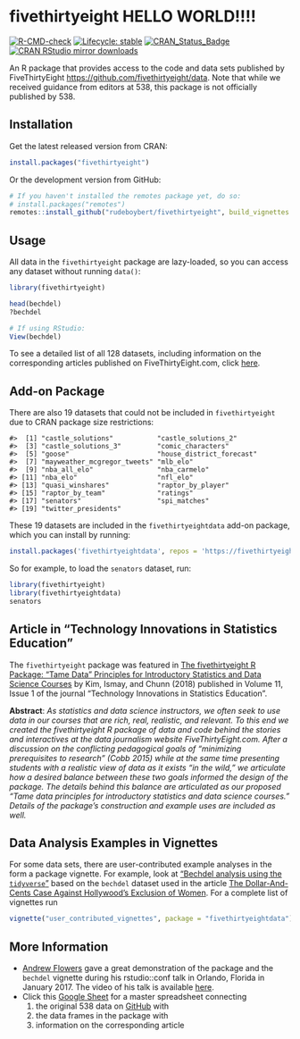 
<!-- README.md is generated from README.Rmd. Please edit that file -->

# fivethirtyeight HELLO WORLD!!!!

<!-- badges: start -->

[![R-CMD-check](https://github.com/rudeboybert/fivethirtyeight/workflows/R-CMD-check/badge.svg)](https://github.com/rudeboybert/fivethirtyeight/actions)
[![Lifecycle:
stable](https://img.shields.io/badge/lifecycle-stable-brightgreen.svg)](https://www.tidyverse.org/lifecycle/#stable)
[![CRAN\_Status\_Badge](https://www.r-pkg.org/badges/version/fivethirtyeight)](https://cran.r-project.org/package=fivethirtyeight)
[![CRAN RStudio mirror
downloads](https://cranlogs.r-pkg.org/badges/fivethirtyeight)](https://www.r-pkg.org/pkg/fivethirtyeight)
<!-- badges: end -->

An R package that provides access to the code and data sets published by
FiveThirtyEight <https://github.com/fivethirtyeight/data>. Note that
while we received guidance from editors at 538, this package is not
officially published by 538.

## Installation

Get the latest released version from CRAN:

``` r
install.packages("fivethirtyeight")
```

Or the development version from GitHub:

``` r
# If you haven't installed the remotes package yet, do so:
# install.packages("remotes")
remotes::install_github("rudeboybert/fivethirtyeight", build_vignettes = TRUE)
```

## Usage

All data in the `fivethirtyeight` package are lazy-loaded, so you can
access any dataset without running `data()`:

``` r
library(fivethirtyeight)

head(bechdel)
?bechdel

# If using RStudio:
View(bechdel)
```

To see a detailed list of all 128 datasets, including information on the
corresponding articles published on FiveThirtyEight.com, click
[here](https://fivethirtyeight-r.netlify.com/articles/fivethirtyeight.html).

## Add-on Package

There are also 19 datasets that could not be included in
`fivethirtyeight` due to CRAN package size restrictions:

    #>  [1] "castle_solutions"           "castle_solutions_2"        
    #>  [3] "castle_solutions_3"         "comic_characters"          
    #>  [5] "goose"                      "house_district_forecast"   
    #>  [7] "mayweather_mcgregor_tweets" "mlb_elo"                   
    #>  [9] "nba_all_elo"                "nba_carmelo"               
    #> [11] "nba_elo"                    "nfl_elo"                   
    #> [13] "quasi_winshares"            "raptor_by_player"          
    #> [15] "raptor_by_team"             "ratings"                   
    #> [17] "senators"                   "spi_matches"               
    #> [19] "twitter_presidents"

These 19 datasets are included in the `fivethirtyeightdata` add-on
package, which you can install by running:

``` r
install.packages('fivethirtyeightdata', repos = 'https://fivethirtyeightdata.github.io/drat/', type = 'source')
```

So for example, to load the `senators` dataset, run:

``` r
library(fivethirtyeight)
library(fivethirtyeightdata)
senators
```

## Article in “Technology Innovations in Statistics Education”

The `fivethirtyeight` package was featured in [The fivethirtyeight R
Package: “Tame Data” Principles for Introductory Statistics and Data
Science Courses](https://escholarship.org/uc/item/0rx1231m) by Kim,
Ismay, and Chunn (2018) published in Volume 11, Issue 1 of the journal
“Technology Innovations in Statistics Education”.

**Abstract**: *As statistics and data science instructors, we often seek
to use data in our courses that are rich, real, realistic, and relevant.
To this end we created the fivethirtyeight R package of data and code
behind the stories and interactives at the data journalism website
FiveThirtyEight.com. After a discussion on the conflicting pedagogical
goals of “minimizing prerequisites to research” (Cobb 2015) while at the
same time presenting students with a realistic view of data as it exists
“in the wild,” we articulate how a desired balance between these two
goals informed the design of the package. The details behind this
balance are articulated as our proposed “Tame data principles for
introductory statistics and data science courses.” Details of the
package’s construction and example uses are included as well.*

## Data Analysis Examples in Vignettes

For some data sets, there are user-contributed example analyses in the
form a package vignette. For example, look at [“Bechdel analysis using
the
`tidyverse`”](https://fivethirtyeightdata.github.io/fivethirtyeightdata/articles/bechdel.html)
based on the `bechdel` dataset used in the article [The Dollar-And-Cents
Case Against Hollywood’s Exclusion of
Women](https://fivethirtyeight.com/features/the-dollar-and-cents-case-against-hollywoods-exclusion-of-women).
For a complete list of vignettes run

``` r
vignette("user_contributed_vignettes", package = "fivethirtyeightdata")
```

## More Information

  - [Andrew
    Flowers](https://www.linkedin.com/in/andrew-flowers-1319934/) gave a
    great demonstration of the package and the `bechdel` vignette during
    his rstudio::conf talk in Orlando, Florida in January 2017. The
    video of his talk is available
    [here](https://rstudio.com/resources/rstudioconf-2017/finding-and-telling-stories-with-r/).
  - Click this [Google
    Sheet](https://docs.google.com/spreadsheets/d/1IMWAHNPIDzplafWW6AGnGyHmB1BMjohEw_V5HmT70Gs/edit#gid=840984416)
    for a master spreadsheet connecting
    1.  the original 538 data on
        [GitHub](https://github.com/fivethirtyeight/data) with
    2.  the data frames in the package with
    3.  information on the corresponding article
